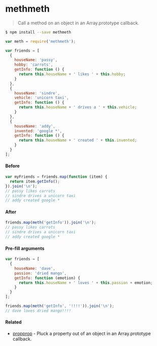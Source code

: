 # methmeth
> Call a method on an object in an Array.prototype callback.


```sh
$ npm install --save methmeth
```
```js
var meth = require('methmeth');

var friends = [
  {
    houseName: 'passy',
    hobby: 'carrots',
    getInfo: function () {
      return this.houseName + ' likes ' + this.hobby;
    }
  },
  {
    houseName: 'sindre',
    vehicle: 'unicorn taxi',
    getInfo: function () {
      return this.houseName + ' drives a ' + this.vehicle;
    }
  },
  {
    houseName: 'addy',
    invented: 'google *',
    getInfo: function () {
      return this.houseName + ' created ' + this.invented;
    }
  }
];
```

#### Before
```js
var myFriends = friends.map(function (item) {
  return item.getInfo();
}).join('\n');
// passy likes carrots
// sindre drives a unicorn taxi
// addy created google *
```

#### After
```js
friends.map(meth('getInfo')).join('\n');
// passy likes carrots
// sindre drives a unicorn taxi
// addy created google *
```

#### Pre-fill arguments
```js
var friends = [
  {
    houseName: 'dave',
    passion: 'dried mango',
    getInfo: function (emotion) {
      return this.houseName + ' loves ' + this.passion + emotion;
    }
  }
];

friends.map(meth('getInfo', '!!!!')).join('\n');
// dave loves dried mango!!!!
```

#### Related

- [propprop](https://github.com/stephenplusplus/propprop) - Pluck a property out of an object in an Array.prototype callback.
